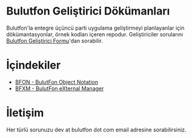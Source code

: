 # Bulutfon Geliştirici Dökümanları

Bulutfon'la entegre üçüncü parti uygulama geliştirmeyi planlayanlar için dökümantasyonlar, örnek kodları içeren repodur. Geliştiriciler sorularını [Bulutfon Geliştirici Formu](http://devforums.bulutfon.com)'dan sorabilir.

# İçindekiler

* [BFON - BulutFon Object Notation](https://github.com/bulutfon/documents/tree/master/BFON#bfon---bulutfon-object-notation)
* [BFXM - BulutFon eXternal Manager](https://github.com/bulutfon/documents/tree/master/BFXM#bfxm---bulutfon-external-manager)

# İletişim

Her türlü sorunuzu dev at bulutfon dot com email adresine sorabilirsiniz.

